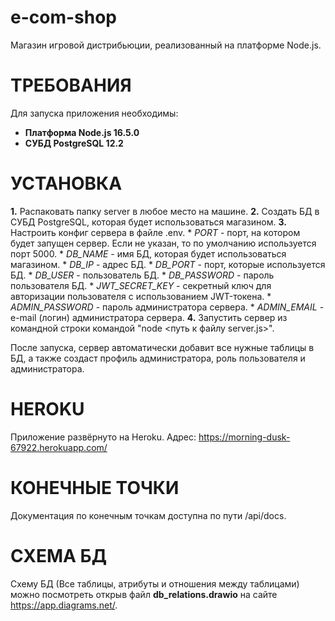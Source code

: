 e-com-shop
==========
Магазин игровой дистрибьюции, реализованный на платформе Node.js.

ТРЕБОВАНИЯ
==========
Для запуска приложения необходимы:
* **Платформа Node.js 16.5.0**
* **СУБД PostgreSQL 12.2**

УСТАНОВКА
=========
**1.** Распаковать папку server в любое место на машине.
**2.** Создать БД в СУБД PostgreSQL, которая будет использоваться магазином.
**3.** Настроить конфиг сервера в файле .env.
	   * *PORT* - порт, на котором будет запущен сервер. Если не указан, то по умолчанию используется порт 5000.
	   * *DB_NAME* - имя БД, которая будет использоваться магазином.
	   * *DB_IP* - адрес БД.
	   * *DB_PORT* - порт, которые используется БД.
	   * *DB_USER* - пользователь БД.
	   * *DB_PASSWORD* - пароль пользователя БД.
	   * *JWT_SECRET_KEY* - секретный ключ для авторизации пользователя с использованием JWT-токена.
	   * *ADMIN_PASSWORD* - пароль администратора сервера.
	   * *ADMIN_EMAIL* - e-mail (логин) администратора сервера.
**4.** Запустить сервер из командной строки командой "node <путь к файлу server.js>".

После запуска, сервер автоматически добавит все нужные таблицы в БД, а также создаст профиль администратора, роль пользователя и администратора.

HEROKU
======
Приложение развёрнуто на Heroku. Адрес: https://morning-dusk-67922.herokuapp.com/

КОНЕЧНЫЕ ТОЧКИ
==============
Документация по конечным точкам доступна по пути /api/docs.

СХЕМА БД
========
Схему БД (Все таблицы, атрибуты и отношения между таблицами) можно посмотреть открыв файл **db_relations.drawio** на сайте https://app.diagrams.net/.
